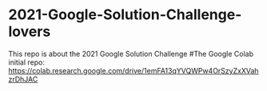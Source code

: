 # 2021-Google-Solution-Challenge-lovers
This repo is about the 2021 Google Solution Challenge
#The Google Colab initial repo:
https://colab.research.google.com/drive/1emFA13qYVQWPw4OrSzyZxXVahzrDhJAC
